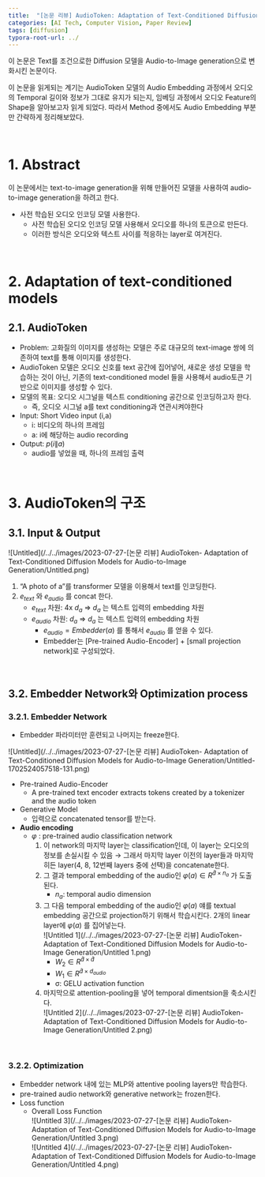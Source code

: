 ```yaml
---
title:  "[논문 리뷰] AudioToken: Adaptation of Text-Conditioned Diffusion Models for Audio-to-Image Generation"
categories: [AI Tech, Computer Vision, Paper Review]
tags: [diffusion]
typora-root-url: ../
---
```


이 논문은 Text를 조건으로한 Diffusion 모델을 Audio-to-Image generation으로 변화시킨 논문이다.

이 논문을 읽게되는 계기는 AudioToken 모델의 Audio Embedding 과정에서 오디오의 Temporal 길이와 정보가 그대로 유지가 되는지, 임베딩 과정에서 오디오 Feature의 Shape을 알아보고자 읽게 되었다. 따라서 Method 중에서도 Audio Embedding 부분만 간략하게 정리해보았다.

<br>

# 1. Abstract

이 논문에서는 text-to-image generation을 위해 만들어진 모델을 사용하여 audio-to-image generation을 하려고 한다.

- 사전 학습된 오디오 인코딩 모델 사용한다.
    - 사전 학습된 오디오 인코딩 모델 사용해서 오디오를 하나의 토큰으로 만든다.
    - 이러한 방식은 오디오와 텍스트 사이를 적응하는 layer로 여겨진다.

<br>

# 2. Adaptation of text-conditioned models

## 2.1. AudioToken

- Problem: 고화질의 이미지를 생성하는 모델은 주로 대규모의 text-image 쌍에 의존하여 text를 통해 이미지를 생성한다.
- AudioToken 모델은 오디오 신호를 text 공간에 집어넣어, 새로운 생성 모델을 학습하는 것이 아닌, 기존의 text-conditioned model 들을 사용해서 audio토큰 기반으로 이미지를 생성할 수 있다.
- 모델의 목표: 오디오 시그널을 텍스트 conditioning 공간으로 인코딩하고자 한다.
    - 즉, 오디오 시그널 a를 text conditioning과 연관시켜야한다
- Input: Short Video input (i,a)
    - i: 비디오의 하나의 프레임
    - a: i에 해당하는 audio recording
- Output: $p(i\|a)$
    - audio를 넣었을 때, 하나의 프레임 출력

<br>

# 3. AudioToken의 구조

## 3.1. Input & Output

![Untitled](/../../images/2023-07-27-[논문 리뷰] AudioToken- Adaptation of Text-Conditioned Diffusion Models for Audio-to-Image Generation/Untitled.png)

1. “A photo of a”를 transformer 모델을 이용해서 text를 인코딩한다.
2. $e_{text}$ 와 $e_{audio}$ 를 concat 한다.
    - $e_{text}$ 차원: 4x $d_a$ ⇒ $d_a$ 는 텍스트 입력의 embedding 차원
    - $e_{audio}$ 차원: $d_a$ ⇒ $d_a$ 는 텍스트 입력의 embedding 차원
        - $e_{audio}= Embedder(a)$  를 통해서 $e_{audio}$ 를 얻을 수 있다.
        - Embedder는 [Pre-trained Audio-Encoder] + [small projection network]로 구성되었다.
        

<br>

## 3.2. **Embedder Network와 Optimization process**

### 3.2.1. Embedder Network

- Embedder 파라미터만 훈련되고 나머지는 freeze한다.

![Untitled](/../../images/2023-07-27-[논문 리뷰] AudioToken- Adaptation of Text-Conditioned Diffusion Models for Audio-to-Image Generation/Untitled-1702524057518-131.png)

- Pre-trained Audio-Encoder
    - A pre-trained text encoder extracts tokens created by a tokenizer and the audio token
- Generative Model
    - 입력으로 concatenated tensor를 받는다.
- **Audio encoding**
    - $φ$ : pre-trained audio classification network
        1. 이 network의 마지막 layer는 classification인데, 이 layer는 오디오의 정보를 손실시킬 수 있음 → 그래서 마지막 layer 이전의 layer들과 마지막 히든 layer(4, 8, 12번째 layers 중에 선택)을 concatenate한다.
        2. 그 결과 temporal embedding of the audio인 $φ(a) ∈ R^{\hat{d}×n_a}$ 가 도출된다.
            - $n_a$: temporal audio dimension
        3. 그 다음 temporal embedding of the audio인 $φ(a)$ 얘를 textual embedding 공간으로 projection하기 위해서 학습시킨다. 2개의 linear layer에 $φ(a)$ 를 집어넣는다.              
            ![Untitled 1](/../../images/2023-07-27-[논문 리뷰] AudioToken- Adaptation of Text-Conditioned Diffusion Models for Audio-to-Image Generation/Untitled 1.png)
            - $W_2 ∈ R^{\hat{d}× \hat{d}}$
            - $W_1 ∈ R^{\hat{d}× d_{audio}}$
            - σ: GELU activation function
        4. 마지막으로 attention-pooling을 넣어 temporal dimentsion을 축소시킨다.              
            ![Untitled 2](/../../images/2023-07-27-[논문 리뷰] AudioToken- Adaptation of Text-Conditioned Diffusion Models for Audio-to-Image Generation/Untitled 2.png)

<br>   

### 3.2.2. **Optimization**

- Embedder network 내에 있는 MLP와 attentive pooling layers만 학습한다.
- pre-trained audio network와 generative network는 frozen한다.
- Loss function
    - Overall Loss Function          
        ![Untitled 3](/../../images/2023-07-27-[논문 리뷰] AudioToken- Adaptation of Text-Conditioned Diffusion Models for Audio-to-Image Generation/Untitled 3.png)          
        ![Untitled 4](/../../images/2023-07-27-[논문 리뷰] AudioToken- Adaptation of Text-Conditioned Diffusion Models for Audio-to-Image Generation/Untitled 4.png)